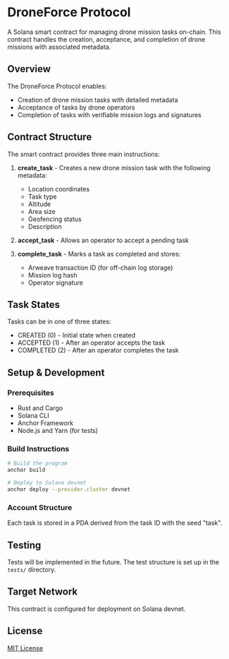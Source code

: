 # DroneForce Protocol

A Solana smart contract for managing drone mission tasks on-chain. This contract handles the creation, acceptance, and completion of drone missions with associated metadata.

## Overview

The DroneForce Protocol enables:
- Creation of drone mission tasks with detailed metadata
- Acceptance of tasks by drone operators
- Completion of tasks with verifiable mission logs and signatures

## Contract Structure

The smart contract provides three main instructions:

1. **create_task** - Creates a new drone mission task with the following metadata:
   - Location coordinates
   - Task type
   - Altitude
   - Area size
   - Geofencing status
   - Description

2. **accept_task** - Allows an operator to accept a pending task

3. **complete_task** - Marks a task as completed and stores:
   - Arweave transaction ID (for off-chain log storage)
   - Mission log hash
   - Operator signature

## Task States

Tasks can be in one of three states:
- CREATED (0) - Initial state when created
- ACCEPTED (1) - After an operator accepts the task
- COMPLETED (2) - After an operator completes the task

## Setup & Development

### Prerequisites
- Rust and Cargo
- Solana CLI
- Anchor Framework
- Node.js and Yarn (for tests)

### Build Instructions

```bash
# Build the program
anchor build

# Deploy to Solana devnet
anchor deploy --provider.cluster devnet
```

### Account Structure

Each task is stored in a PDA derived from the task ID with the seed "task".

## Testing

Tests will be implemented in the future. The test structure is set up in the `tests/` directory.

## Target Network

This contract is configured for deployment on Solana devnet.

## License

[MIT License](LICENSE)
